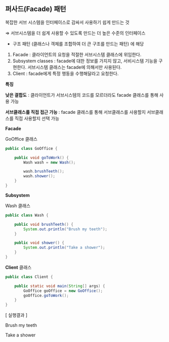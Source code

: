 ## 퍼사드(Facade) 패턴

복잡한 서브 시스템을 인터페이스로 감싸서 사용하기 쉽게 만드는 것

⇒ 서브시스템을 더 쉽게 사용할 수 있도록 만드는 더 높은 수준의 인터페이스

- 구조 패턴 (클래스나 객체를 조합하여 더 큰 구조를 만드는 패턴) 에 해당

1. Facade : 클라이언트의 요청을 적절한 서브시스템 클래스에 위임한다.
2. Subsystem classes : facade에 대한 정보를 가지지 않고, 서비시스템 기능을 구현한다. 서브시스템 클래스는 facade에 의해서만 사용된다.
3. Client : facade에게 특정 행동을 수행해달라고 요청한다.

**특징**

**낮은 결합도** : 클라이언트가 서브시스템의 코드를 모르더라도 facade 클래스를 통해 사용 가능

**서브클래스를 직접 접근 가능** : facade 클래스를 통해 서브클래스를 사용할지 서브클래스를 직접 사용할지 선택 가능

**Facade**

GoOffice 클래스

```java
public class GoOffice {

    public void goToWork() {
        Wash wash = new Wash();

        wash.brushTeeth();
        wash.shower();
    }
}
```

**Subsystem**

Wash 클래스

```java
public class Wash {

    public void brushTeeth() {
        System.out.println("Brush my teeth");
    }

    public void shower() {
        System.out.println("Take a shower");
    }
}
```

**Client** 클래스

```java
public class Client {

    public static void main(String[] args) {
        GoOffice goOffice = new GoOffice();
        goOffice.goToWork();
    }
}
```

[ 실행결과 ]

Brush my teeth

Take a shower
